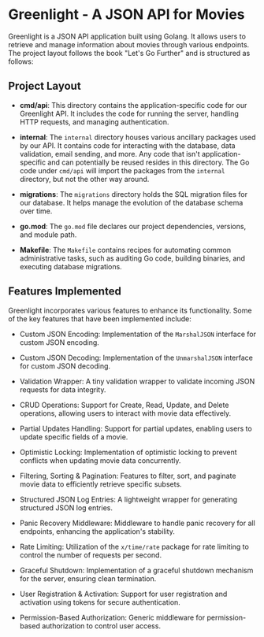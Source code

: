 # Greenlight - A JSON API for Movies

Greenlight is a JSON API application built using Golang. It allows users to retrieve and manage information about movies through various endpoints. The project layout follows the book "Let's Go Further" and is structured as follows:

## Project Layout

- **cmd/api**: This directory contains the application-specific code for our Greenlight API. It includes the code for running the server, handling HTTP requests, and managing authentication.

- **internal**: The `internal` directory houses various ancillary packages used by our API. It contains code for interacting with the database, data validation, email sending, and more. Any code that isn't application-specific and can potentially be reused resides in this directory. The Go code under `cmd/api` will import the packages from the `internal` directory, but not the other way around.

- **migrations**: The `migrations` directory holds the SQL migration files for our database. It helps manage the evolution of the database schema over time.

- **go.mod**: The `go.mod` file declares our project dependencies, versions, and module path.

- **Makefile**: The `Makefile` contains recipes for automating common administrative tasks, such as auditing Go code, building binaries, and executing database migrations.

## Features Implemented

Greenlight incorporates various features to enhance its functionality. Some of the key features that have been implemented include:

- Custom JSON Encoding: Implementation of the `MarshalJSON` interface for custom JSON encoding.

- Custom JSON Decoding: Implementation of the `UnmarshalJSON` interface for custom JSON decoding.

- Validation Wrapper: A tiny validation wrapper to validate incoming JSON requests for data integrity.

- CRUD Operations: Support for Create, Read, Update, and Delete operations, allowing users to interact with movie data effectively.

- Partial Updates Handling: Support for partial updates, enabling users to update specific fields of a movie.

- Optimistic Locking: Implementation of optimistic locking to prevent conflicts when updating movie data concurrently.

- Filtering, Sorting & Pagination: Features to filter, sort, and paginate movie data to efficiently retrieve specific subsets.

- Structured JSON Log Entries: A lightweight wrapper for generating structured JSON log entries.

- Panic Recovery Middleware: Middleware to handle panic recovery for all endpoints, enhancing the application's stability.

- Rate Limiting: Utilization of the `x/time/rate` package for rate limiting to control the number of requests per second.

- Graceful Shutdown: Implementation of a graceful shutdown mechanism for the server, ensuring clean termination.

- User Registration & Activation: Support for user registration and activation using tokens for secure authentication.

- Permission-Based Authorization: Generic middleware for permission-based authorization to control user access.
